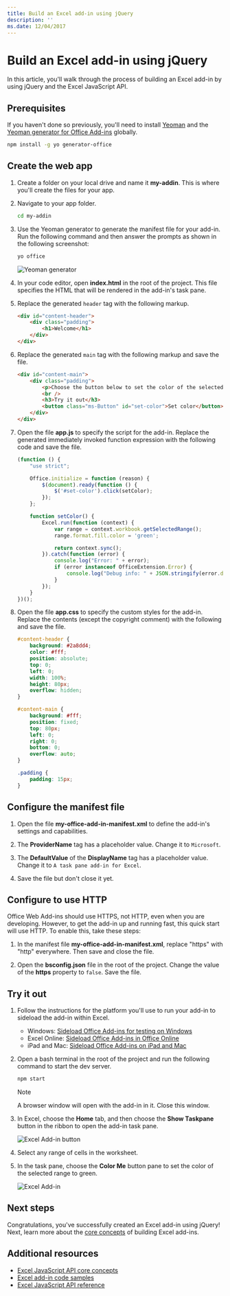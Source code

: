 ```yaml
---
title: Build an Excel add-in using jQuery
description: ''
ms.date: 12/04/2017
---
```



# Build an Excel add-in using jQuery

In this article, you'll walk through the process of building an Excel add-in by using jQuery and the Excel JavaScript API.

## Prerequisites

If you haven't done so previously, you'll need to install [Yeoman](https://github.com/yeoman/yo) and the [Yeoman generator for Office Add-ins](https://github.com/OfficeDev/generator-office) globally.

```bash
npm install -g yo generator-office
```

## Create the web app

1. Create a folder on your local drive and name it **my-addin**. This is where you'll create the files for your app.

2. Navigate to your app folder.

    ```bash
    cd my-addin
    ```

3. Use the Yeoman generator to generate the manifest file for your add-in. Run the following command and then answer the prompts as shown in the following screenshot:

    ```bash
    yo office
    ```
    ![Yeoman generator](../images/yo-office-jquery.png)


4. In your code editor, open **index.html** in the root of the project. This file specifies the HTML that will be rendered in the add-in's task pane. 
 
5. Replace the generated `header` tag with the following markup.
 
    ```html
    <div id="content-header">
        <div class="padding">
            <h1>Welcome</h1>
        </div>
    </div>
    ```

6. Replace the generated `main` tag with the following markup and save the file.

    ```html
    <div id="content-main">
        <div class="padding">
            <p>Choose the button below to set the color of the selected range to green.</p>
            <br />
            <h3>Try it out</h3>
            <button class="ms-Button" id="set-color">Set color</button>
        </div>
    </div>
    ```

7. Open the file **app.js** to specify the script for the add-in. Replace the generated immediately invoked function expression with the following code and save the file.

    ```js
    (function () {
        "use strict";

        Office.initialize = function (reason) {
            $(document).ready(function () {
                $('#set-color').click(setColor);
            });
        };

        function setColor() {
            Excel.run(function (context) {
                var range = context.workbook.getSelectedRange();
                range.format.fill.color = 'green';

                return context.sync();
            }).catch(function (error) {
                console.log("Error: " + error);
                if (error instanceof OfficeExtension.Error) {
                    console.log("Debug info: " + JSON.stringify(error.debugInfo));
                }
            });
        }
    })();
    ```

8. Open the file **app.css** to specify the custom styles for the add-in. Replace the contents (except the copyright comment) with the following and save the file.

    ```css
    #content-header {
        background: #2a8dd4;
        color: #fff;
        position: absolute;
        top: 0;
        left: 0;
        width: 100%;
        height: 80px; 
        overflow: hidden;
    }

    #content-main {
        background: #fff;
        position: fixed;
        top: 80px;
        left: 0;
        right: 0;
        bottom: 0;
        overflow: auto; 
    }

    .padding {
        padding: 15px;
    }
    ```

## Configure the manifest file

1. Open the file **my-office-add-in-manifest.xml** to define the add-in's settings and capabilities. 

2. The **ProviderName** tag has a placeholder value. Change it to `Microsoft`.

3. The **DefaultValue** of the **DisplayName** tag has a placeholder value. Change it to `A task pane add-in for Excel`. 

4. Save the file but don't close it yet.

## Configure to use HTTP

Office Web Add-ins should use HTTPS, not HTTP, even when you are developing. However, to get the add-in up and running fast, this quick start will use HTTP. To enable this, take these steps:

1. In the manifest file **my-office-add-in-manifest.xml**, replace "https" with "http" everywhere. Then save and close the file.

2. Open the **bsconfig.json** file in the root of the project. Change the value of the **https** property to `false`. Save the file.

## Try it out

1. Follow the instructions for the platform you'll use to run your add-in to sideload the add-in within Excel.

    - Windows: [Sideload Office Add-ins for testing on Windows](../testing/create-a-network-shared-folder-catalog-for-task-pane-and-content-add-ins.md)
    - Excel Online: [Sideload Office Add-ins in Office Online](../testing/sideload-office-add-ins-for-testing.md#sideload-an-office-add-in-on-office-online)
    - iPad and Mac: [Sideload Office Add-ins on iPad and Mac](../testing/sideload-an-office-add-in-on-ipad-and-mac.md)

2. Open a bash terminal in the root of the project and run the following command to start the dev server.

    ```bash
    npm start
    ```

   > [!NOTE]
   > A browser window will open with the add-in in it. Close this window.

3. In Excel, choose the **Home** tab, and then choose the **Show Taskpane** button in the ribbon to open the add-in task pane.

    ![Excel Add-in button](../images/excel-quickstart-addin-2a.png)

4. Select any range of cells in the worksheet.

5. In the task pane, choose the **Color Me** button pane to set the color of the selected range to green.

    ![Excel Add-in](../images/excel-quickstart-addin-2b.png)

## Next steps

Congratulations, you've successfully created an Excel add-in using jQuery! Next, learn more about the [core concepts](excel-add-ins-core-concepts.md) of building Excel add-ins.

## Additional resources

* [Excel JavaScript API core concepts](excel-add-ins-core-concepts.md)
* [Excel add-in code samples](http://dev.office.com/code-samples#?filters=excel,office%20add-ins)
* [Excel JavaScript API reference](https://dev.office.com/reference/add-ins/excel/excel-add-ins-reference-overview)
